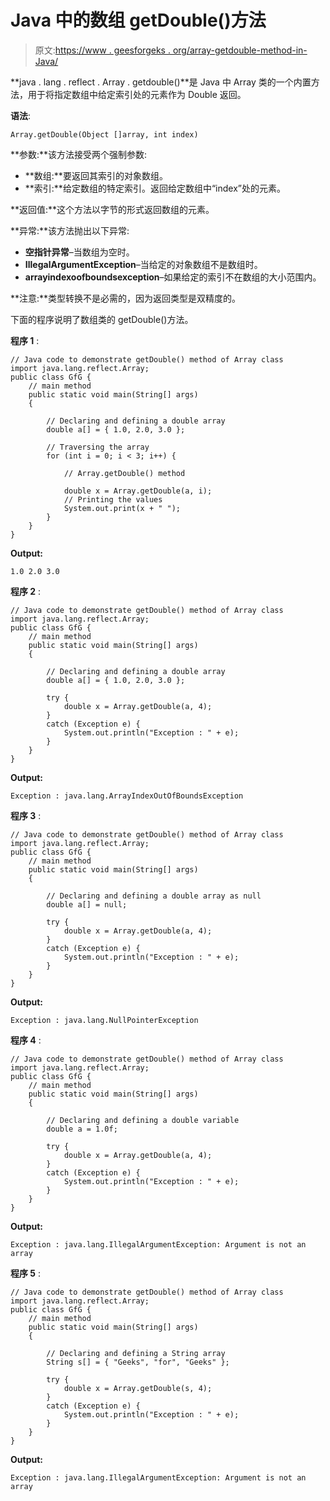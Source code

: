# Java 中的数组 getDouble()方法

> 原文:[https://www . geesforgeks . org/array-getdouble-method-in-Java/](https://www.geeksforgeeks.org/array-getdouble-method-in-java/)

**java . lang . reflect . Array . getdouble()**是 Java 中 Array 类的一个内置方法，用于将指定数组中给定索引处的元素作为 Double 返回。

**语法**:

```
Array.getDouble(Object []array, int index)

```

**参数:**该方法接受两个强制参数:

*   **数组:**要返回其索引的对象数组。
*   **索引:**给定数组的特定索引。返回给定数组中“index”处的元素。

**返回值:**这个方法以字节的形式返回数组的元素。

**异常:**该方法抛出以下异常:

*   **空指针异常**–当数组为空时。
*   **IllegalArgumentException**–当给定的对象数组不是数组时。
*   **arrayindexoofboundsexception**–如果给定的索引不在数组的大小范围内。

**注意:**类型转换不是必需的，因为返回类型是双精度的。

下面的程序说明了数组类的 getDouble()方法。

**程序 1** :

```
// Java code to demonstrate getDouble() method of Array class
import java.lang.reflect.Array;
public class GfG {
    // main method
    public static void main(String[] args)
    {

        // Declaring and defining a double array
        double a[] = { 1.0, 2.0, 3.0 };

        // Traversing the array
        for (int i = 0; i < 3; i++) {

            // Array.getDouble() method

            double x = Array.getDouble(a, i);
            // Printing the values
            System.out.print(x + " ");
        }
    }
}
```

**Output:**

```
1.0 2.0 3.0

```

**程序 2** :

```
// Java code to demonstrate getDouble() method of Array class
import java.lang.reflect.Array;
public class GfG {
    // main method
    public static void main(String[] args)
    {

        // Declaring and defining a double array
        double a[] = { 1.0, 2.0, 3.0 };

        try {
            double x = Array.getDouble(a, 4);
        }
        catch (Exception e) {
            System.out.println("Exception : " + e);
        }
    }
}
```

**Output:**

```
Exception : java.lang.ArrayIndexOutOfBoundsException

```

**程序 3** :

```
// Java code to demonstrate getDouble() method of Array class
import java.lang.reflect.Array;
public class GfG {
    // main method
    public static void main(String[] args)
    {

        // Declaring and defining a double array as null
        double a[] = null;

        try {
            double x = Array.getDouble(a, 4);
        }
        catch (Exception e) {
            System.out.println("Exception : " + e);
        }
    }
}
```

**Output:**

```
Exception : java.lang.NullPointerException

```

**程序 4** :

```
// Java code to demonstrate getDouble() method of Array class
import java.lang.reflect.Array;
public class GfG {
    // main method
    public static void main(String[] args)
    {

        // Declaring and defining a double variable
        double a = 1.0f;

        try {
            double x = Array.getDouble(a, 4);
        }
        catch (Exception e) {
            System.out.println("Exception : " + e);
        }
    }
}
```

**Output:**

```
Exception : java.lang.IllegalArgumentException: Argument is not an array

```

**程序 5** :

```
// Java code to demonstrate getDouble() method of Array class
import java.lang.reflect.Array;
public class GfG {
    // main method
    public static void main(String[] args)
    {

        // Declaring and defining a String array
        String s[] = { "Geeks", "for", "Geeks" };

        try {
            double x = Array.getDouble(s, 4);
        }
        catch (Exception e) {
            System.out.println("Exception : " + e);
        }
    }
}
```

**Output:**

```
Exception : java.lang.IllegalArgumentException: Argument is not an array

```